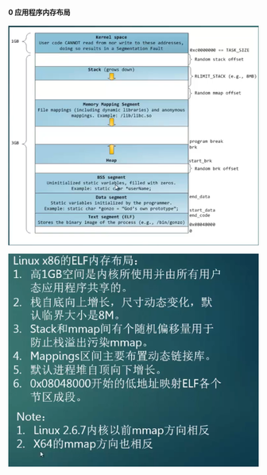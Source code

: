 #### 0 应用程序内存布局

![image-20201214170927195](../img/image-20201214170927195.png)

![image-20201214171259791](../img/image-20201214171259791.png)